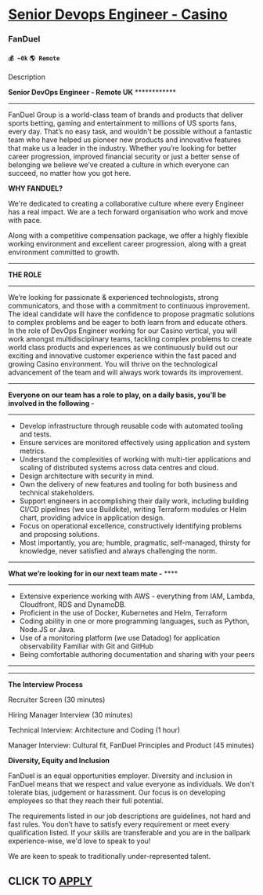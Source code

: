 # [Senior Devops Engineer - Casino](https://www.remotewlb.com/apply/senior-devops-engineer-casino)  
### FanDuel  
#### `💰 ~0k` `🌎 Remote`  

Description

**Senior DevOps Engineer - Remote UK** ************

********************

FanDuel Group is a world-class team of brands and products that deliver sports betting, gaming and entertainment to millions of US sports fans, every day. That’s no easy task, and wouldn't be possible without a fantastic team who have helped us pioneer new products and innovative features that make us a leader in the industry. Whether you’re looking for better career progression, improved financial security or just a better sense of belonging we believe we’ve created a culture in which everyone can succeed, no matter how you got here.

**WHY FANDUEL?**

We're dedicated to creating a collaborative culture where every Engineer has a real impact. We are a tech forward organisation who work and move with pace.

Along with a competitive compensation package, we offer a highly flexible working environment and excellent career progression, along with a great environment committed to growth.

********************

**THE ROLE**

********************

We’re looking for passionate & experienced technologists, strong communicators, and those with a commitment to continuous improvement. The ideal candidate will have the confidence to propose pragmatic solutions to complex problems and be eager to both learn from and educate others. In the role of DevOps Engineer working for our Casino vertical, you will work amongst multidisciplinary teams, tackling complex problems to create world class products and experiences as we continuously build out our exciting and innovative customer experience within the fast paced and growing Casino environment. You will thrive on the technological advancement of the team and will always work towards its improvement.

********************

**Everyone on our team has a role to play, on a daily basis, you’ll be involved in the following -**

********************

  * Develop infrastructure through reusable code with automated tooling and tests.
  * Ensure services are monitored effectively using application and system metrics.
  * Understand the complexities of working with multi-tier applications and scaling of distributed systems across data centres and cloud. 
  * Design architecture with security in mind.
  * Own the delivery of new features and tooling for both business and technical stakeholders.
  * Support engineers in accomplishing their daily work, including building CI/CD pipelines (we use Buildkite), writing Terraform modules or Helm chart, providing advice in application design.
  * Focus on operational excellence, constructively identifying problems and proposing solutions.
  * Most importantly, you are; humble, pragmatic, self-managed, thirsty for knowledge, never satisfied and always challenging the norm.

********************

**What we’re looking for in our next team mate -** ****

********************

  * Extensive experience working with AWS - everything from IAM, Lambda, Cloudfront, RDS and DynamoDB. 
  * Proficient in the use of Docker, Kubernetes and Helm, Terraform
  * Coding ability in one or more programming languages, such as Python, Node.JS or Java. 
  * Use of a monitoring platform (we use Datadog) for application observability Familiar with Git and GitHub
  * Being comfortable authoring documentation and sharing with your peers 

********

****

**The Interview Process**

Recruiter Screen (30 minutes)

Hiring Manager Interview (30 minutes)

Technical Interview: Architecture and Coding (1 hour)

Manager Interview: Cultural fit, FanDuel Principles and Product (45 minutes)

**Diversity, Equity and Inclusion**

FanDuel is an equal opportunities employer. Diversity and inclusion in FanDuel means that we respect and value everyone as individuals. We don't tolerate bias, judgement or harassment. Our focus is on developing employees so that they reach their full potential.

The requirements listed in our job descriptions are guidelines, not hard and fast rules. You don’t have to satisfy every requirement or meet every qualification listed. If your skills are transferable and you are in the ballpark experience-wise, we'd love to speak to you!

We are keen to speak to traditionally under-represented talent.

  
## CLICK TO [APPLY](https://www.remotewlb.com/apply/senior-devops-engineer-casino)

